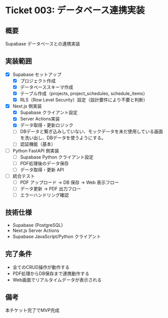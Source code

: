 # Ticket 003: データベース連携実装

## 概要

Supabase データベースとの連携実装

## 実装範囲

- [x] Supabase セットアップ
  - [x] プロジェクト作成
  - [x] データベーススキーマ作成
  - [x] テーブル作成（projects, project_schedules, schedule_items）
  - [x] RLS（Row Level Security）設定（設計要件により不要と判断）
- [x] Next.js 側実装
  - [x] Supabase クライアント設定
  - [x] Server Actions実装
  - [x] データ取得・更新ロジック
  - [ ] DBデータと繋ぎ込みしていない、モックデータを未だ使用している画面を洗い出し、DBデータを使うようにする。
  - [ ] 認証機能（基本）
- [ ] Python FastAPI 側実装
  - [ ] Supabase Python クライアント設定
  - [ ] PDF処理後のデータ保存
  - [ ] データ取得・更新 API
- [ ] 統合テスト
  - [ ] PDF アップロード → DB 保存 → Web 表示フロー
  - [ ] データ更新 → PDF 出力フロー
  - [ ] エラーハンドリング確認

## 技術仕様

- Supabase (PostgreSQL)
- Next.js Server Actions
- Supabase JavaScript/Python クライアント

## 完了条件

- 全てのCRUD操作が動作する
- PDF処理からDB保存まで連携動作する
- Web画面でリアルタイムデータが表示される

## 備考

本チケット完了でMVP完成
